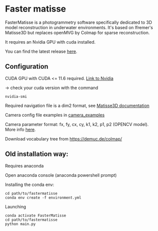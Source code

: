 # Faster matisse

FasterMatisse is a photogrammetry software specifically dedicated to 3D model reconstruction in underwater environments.
It's based on Ifremer's Matisse3D but replaces openMVG by Colmap for sparse reconstruction.

It requires an Nvidia GPU with cuda installed. 

You can find the latest release [here](https://github.com/marinmarcillat/FasterMatisse/releases). 

## Configuration

CUDA GPU with CUDA <= 11.6 required. [Link to Nvidia](https://developer.nvidia.com/cuda-11-6-0-download-archive)

-> check your cuda version with the command

    nvidia-smi

Required navigation file is a dim2 format, see [Matisse3D documentation](https://github.com/IfremerUnderwater/Matisse/blob/master/Deploy/help/MatisseHelp_EN.pdf)

Camera config file examples in [camera_examples](camera_examples)

Camera parameter format: fx, fy, cx, cy, k1, k2, p1, p2 (OPENCV model). More info [here](https://github.com/colmap/colmap/blob/master/src/base/camera_models.h).

Download vocabulary tree from https://demuc.de/colmap/




## Old installation way:

Requires anaconda

Open anaconda console (anaconda powershell prompt)

Installing the conda env:

    cd path/to/fastermatisse
    conda env create -f environment.yml

Launching

    conda activate FasterMatisse
    cd path/to/fastermatisse
    python main.py



